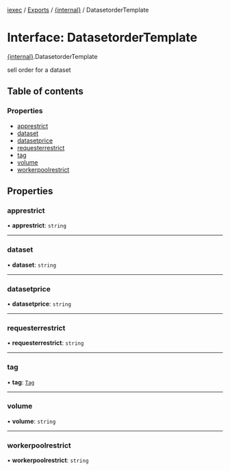 [iexec](../README.md) / [Exports](../modules.md) / [{internal}](../modules/internal_.md) / DatasetorderTemplate

# Interface: DatasetorderTemplate

[{internal}](../modules/internal_.md).DatasetorderTemplate

sell order for a dataset

## Table of contents

### Properties

- [apprestrict](internal_.DatasetorderTemplate.md#apprestrict)
- [dataset](internal_.DatasetorderTemplate.md#dataset)
- [datasetprice](internal_.DatasetorderTemplate.md#datasetprice)
- [requesterrestrict](internal_.DatasetorderTemplate.md#requesterrestrict)
- [tag](internal_.DatasetorderTemplate.md#tag)
- [volume](internal_.DatasetorderTemplate.md#volume)
- [workerpoolrestrict](internal_.DatasetorderTemplate.md#workerpoolrestrict)

## Properties

### apprestrict

• **apprestrict**: `string`

___

### dataset

• **dataset**: `string`

___

### datasetprice

• **datasetprice**: `string`

___

### requesterrestrict

• **requesterrestrict**: `string`

___

### tag

• **tag**: [`Tag`](../modules/internal_.md#tag)

___

### volume

• **volume**: `string`

___

### workerpoolrestrict

• **workerpoolrestrict**: `string`
